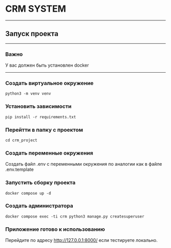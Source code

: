 # CRM SYSTEM

***

## Запуск проекта

***

### Важно

У вас должен быть установлен docker

***

### Создать виртуальное окружение

```python3 -m venv venv```

### Установить зависимости

```pip install -r requirements.txt```

### Перейтти в папку с проектом

```cd crm_project```

### Создать переменные окружения

Создать файл .env с переменными окружения по аналогии как в 
файле .env.template

### Запустить сборку проекта

```docker compose up -d```

### Создать администратора

```docker compose exec -ti crm python3 manage.py createsuperuser```

### Приложение готово к использованию

Перейдите по адресу http://127.0.0.1:8000/ если тестируете локально.